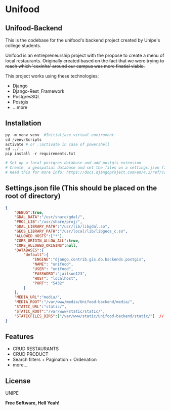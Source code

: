 ﻿# Unifood
## Unifood-Backend

This is the codebase for the unifood's backend project created by Unipe's college students.

Unifood is an entrepreneurship project with the propose to create a menu of local restaurants. ~~Originally created based on the fact that we were trying to reach which 'coxinha' around our campus was more finatial viable.~~


This project works using these technologies:
- Django
- Django-Rest_Framework
- PostgresSQL
- Postgis
- ...more

## Installation
``` python
py -m venv venv  #Initialiaze virtual enviroment
cd /venv/Scripts
activate # or .\activate in case of powershell
cd ../..
pip install -r requirements.txt

# Set up a local postgres database and add postgis extension
# Create  a geospatial database and set the files on a settings.json file
# Read this for more info: https://docs.djangoproject.com/en/4.1/ref/contrib/gis/install/postgis/
```

## Settings.json file (This should be placed on the root of directory)
```json
{
    "DEBUG":true, 
    "GDAL_DATA":"/usr/share/gdal/",
    "PROJ_LIB":"/usr/share/proj/",
    "GDAL_LIBRARY_PATH":"/usr/lib/libgdal.so",
    "GEOS_LIBRARY_PATH":"/usr/local/lib/libgeos_c.so",
    "ALLOWED_HOSTS":["*"],
    "CORS_ORIGIN_ALLOW_ALL":true,
    "CORS_ALLOWED_ORIGINS":null,
    "DATABASES":{
        "default":{
            "ENGINE":"django.contrib.gis.db.backends.postgis",
            "NAME": "unifood",
            "USER": "unifood",
            "PASSWORD":"jailson123",
            "HOST": "localhost",
            "PORT": "5432"
        }
    },
    "MEDIA_URL":"media/",
    "MEDIA_ROOT":"/var/www/media/Unifood-backend/media/",
    "STATIC_URL":"static/",
    "STATIC_ROOT":"/var/www/static/static/",
    "STATICFILES_DIRS":["/var/www/static/Unifood-backend/static/"]  // Obs: if debug false your web server that will handle staticfiles dir
}
```

## Features

- CRUD RESTAURANTS
- CRUD PRODUCT
- Search filters + Pagination + Ordenation
- more...

## License

UNIPE

**Free Software, Hell Yeah!**

